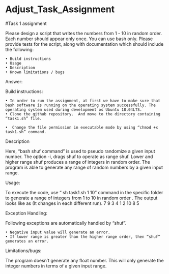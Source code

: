 # Adjust_Task_Assignment
#Task 1 assignment

Please design a script that writes the numbers from 1 - 10 in random order. Each number should appear only once. You can use bash only. Please provide tests for the script, along with documentation which should include the following:

    • Build instructions
    • Usage
    • Description
    • Known limitations / bugs

Answer: 

Build instructions: 

    • In order to run the assignment, at first we have to make sure that bash software is running on the operating system successfully. The operating system used during development os Ubuntu 18.04LTS. 
    • Clone the github repository.  And move to the directory containing “task1.sh” file. 

    •  Change the file permission in executable mode by using “chmod +x task1.sh” command.
      
Description

Here, “bash shuf command” is used to pseudo randomize a given input number. The option -i, drags shuf to operate as range shuf. Lower and higher range shuf produces a range of integers in random order. The program is able to generate any range of random numbers by a given input range.

Usage: 

To execute the code, use “ sh  task1.sh 1 10”  command  in the specific folder to generate a range of integers from 1 to 10 in random order . The output looks like as (It changes in each different run). 
7
9
3
4
1
2
10
8
5

Exception Handling:

Following exceptions are automatically handled by “shuf”.

    • Negative input value will generate an error. 
    • If lower range is greater than the higher range order, then “shuf” generates an error. 




Limitations/bugs:

The program doesn’t generate any float number. This will only generate the integer numbers in terms of a given input range. 
